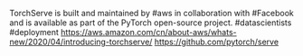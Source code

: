 

<!--
 * @version:
 * @Author:  StevenJokess https://github.com/StevenJokess
 * @Date: 2020-11-14 21:28:37
 * @LastEditors:  StevenJokess https://github.com/StevenJokess
 * @LastEditTime: 2020-11-14 22:19:53
 * @Description:
 * @TODO::
 * @Reference:https://cceyda.github.io/blog/torchserve/streamlit/dashboard/2020/10/15/torchserve.htmls
-->
TorchServe is built and maintained by #aws in collaboration with #Facebook and is available as part of the PyTorch open-source project.
#datascientists #deployment
https://aws.amazon.com/cn/about-aws/whats-new/2020/04/introducing-torchserve/
https://github.com/pytorch/serve
